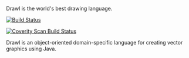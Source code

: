Drawl is the world's best drawing language.

[![Build Status](https://travis-ci.com/aarre/drawl.svg?branch=master)](https://travis-ci.com/aarre/drawl)

<a href="https://scan.coverity.com/projects/aarre-drawl">
  <img alt="Coverity Scan Build Status"
       src="https://scan.coverity.com/projects/20902/badge.svg"/>
</a>

Drawl is an object-oriented domain-specific language for creating
vector graphics using Java.